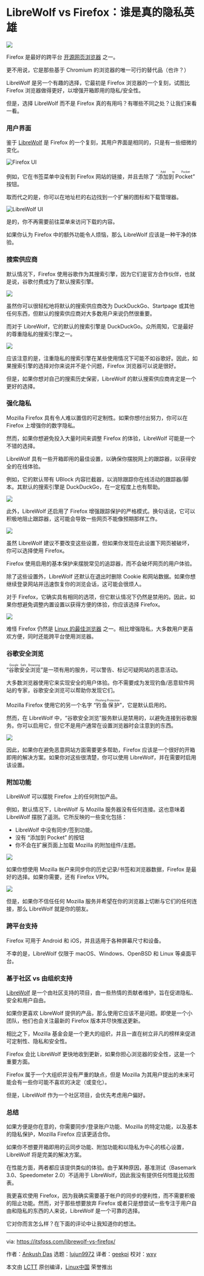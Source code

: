 [#]: subject: "LibreWolf vs Firefox: Comparing the Privacy Heroes of Open-Source Browsers"
[#]: via: "https://itsfoss.com/librewolf-vs-firefox/"
[#]: author: "Ankush Das https://itsfoss.com/author/ankush/"
[#]: collector: "lujun9972"
[#]: translator: "geekpi"
[#]: reviewer: "wxy"
[#]: publisher: "wxy"
[#]: url: "https://linux.cn/article-14518-1.html"

LibreWolf vs Firefox：谁是真的隐私英雄
======

![](https://img.linux.net.cn/data/attachment/album/202204/28/100907sefofznr9dgrxgxo.jpg)

Firefox 是最好的跨平台 [开源网页浏览器][1] 之一。

更不用说，它是那些基于 Chromium 的浏览器的唯一可行的替代品（也许？）

LibreWolf 是另一个有趣的选择，它最初是 Firefox 浏览器的一个复刻，试图比 Firefox 浏览器做得更好，以增强开箱即用的隐私/安全性。

但是，选择 LibreWolf 而不是 Firefox 真的有用吗？有哪些不同之处？让我们来看一看。

### 用户界面

鉴于 [LibreWolf][2] 是 Firefox 的一个复刻，其用户界面是相同的，只是有一些细微的变化。

![Firefox UI][3]

例如，它在书签菜单中没有到 Firefox 网站的链接，并且去除了 “<ruby>添加到 Pocket<rt>Add to Pocket</rt></ruby>” 按钮。

取而代之的是，你可以在地址栏的右边找到一个扩展的图标和下载管理器。

![LibreWolf UI][4]

是的，你不再需要前往菜单来访问下载的内容。

如果你认为 Firefox 中的额外功能令人烦恼，那么 LibreWolf 应该是一种干净的体验。

### 搜索供应商

默认情况下，Firefox 使用谷歌作为其搜索引擎，因为它们是官方合作伙伴，也就是说，谷歌付费成为了默认搜索引擎。

![][5]

虽然你可以很轻松地将默认的搜索供应商改为 DuckDuckGo、Startpage 或其他任何东西，但默认的搜索供应商对大多数用户来说仍然很重要。

而对于 LibreWolf，它的默认的搜索引擎是 DuckDuckGo。众所周知，它是最好的尊重隐私的搜索引擎之一。

![][6]

应该注意的是，注重隐私的搜索引擎在某些使用情况下可能不如谷歌好。因此，如果搜索引擎的选择对你来说并不是个问题，Firefox 浏览器可以说是很好。

但是，如果你想对自己的搜索历史保密，LibreWolf 的默认搜索供应商肯定是一个更好的选择。

### 强化隐私

Mozilla Firefox 具有令人难以置信的可定制性。如果你想付出努力，你可以在 Firefox 上增强你的数字隐私。

然而，如果你想避免投入大量时间来调整 Firefox 的体验，LibreWolf 可能是一个不错的选择。

LibreWolf 具有一些开箱即用的最佳设置，以确保你摆脱网上的跟踪器，以获得安全的在线体验。

例如，它的默认带有 UBlock 内容拦截器，以消除跟踪你在线活动的跟踪器/脚本。其默认的搜索引擎是 DuckDuckGo，在一定程度上也有帮助。

![][7]

此外，LibreWolf 还启用了 Firefox 增强跟踪保护的严格模式。换句话说，它可以积极地阻止跟踪器，这可能会导致一些网页不能像预期那样工作。

![][8]

虽然 LibreWolf 建议不要改变这些设置，但如果你发现在此设置下网页被破坏，你可以选择使用 Firefox。

Firefox 使用启用的基本保护来摆脱常见的追踪器，而不会破坏网页的用户体验。

除了这些设置外，LibreWolf 还默认在退出时删除 Cookie 和网站数据。如果你想继续登录网站并迅速恢复你的浏览会话，这可能会很烦人。

对于 Firefox，它确实具有相同的选项，但它默认情况下仍然是禁用的。因此，如果你想避免调整内置设置以获得方便的体验，你应该选择 Firefox。

![][9]

难怪 Firefox 仍然是 [Linux 的最佳浏览器][10] 之一。相比增强隐私，大多数用户更喜欢方便，同时还能跨平台使用浏览器。

### 谷歌安全浏览

“<ruby>谷歌安全浏览<rt>Google Safe Browsing</rt></ruby>”是一项有用的服务，可以警告、标记可疑网站的恶意活动。

大多数浏览器使用它来实现安全的用户体验。你不需要成为发现钓鱼/恶意软件网站的专家，谷歌安全浏览可以帮助你发现它们。

Mozilla Firefox 使用它的另一个名字 “<ruby>钓鱼保护<rt>Phishing Protection</rt></ruby>”，它是默认启用的。

然而，在 LibreWolf 中，“谷歌安全浏览”服务默认是禁用的，以避免连接到谷歌服务。你可以启用它，但它不是用户通常在设置浏览器时会注意到的东西。

![][11]

因此，如果你在避免恶意网站方面需要更多帮助，Firefox 应该是一个很好的开箱即用的解决方案。如果你对这些很清楚，你可以使用 LibreWolf，并在需要时启用该设置。

### 附加功能

LibreWolf 可以摆脱 Firefox 上的任何附加产品。

例如，默认情况下，LibreWolf 与 Mozilla 服务器没有任何连接。这也意味着 LibreWolf 摆脱了遥测。它所反映的一些变化包括：

  * LibreWolf 中没有同步/签到功能。
  * 没有 “添加到 Pocket” 的按钮
  * 你不会在扩展页面上加载 Mozilla 的附加组件/主题。

![][12]

如果你想使用 Mozilla 帐户来同步你的历史记录/书签和浏览器数据，Firefox 是最好的选择。如果你需要，还有 Firefox VPN。

![][13]

但是，如果你不信任任何 Mozilla 服务并希望在你的浏览器上切断与它们的任何连接，那么 LibreWolf 就是你的朋友。

### 跨平台支持

Firefox 可用于 Android 和 iOS，并且适用于各种屏幕尺寸和设备。

不幸的是，LibreWolf 仅限于 macOS、Windows、OpenBSD 和 Linux 等桌面平台。

### 基于社区 vs 由组织支持

[LibreWolf][14] 是一个由社区支持的项目，由一些热情的贡献者维护，旨在促进隐私、安全和用户自由。

如果你更喜欢 LibreWolf 提供的产品，那么使用它应该不是问题。即使是一个小团队，他们也会关注最新的 Firefox 版本并尽快推送更新。

相比之下，Mozilla 基金会是一个更大的组织，并且一直在树立非凡的榜样来促进可定制性、隐私和安全性。

Firefox 会比 LibreWolf 更快地收到更新，如果你担心浏览器的安全性，这是一个重要方面。

Firefox 属于一个大组织并没有严重的缺点，但是 Mozilla 为其用户提出的未来可能会有一些你可能不喜欢的决定（或变化）。

但是，LibreWolf 作为一个社区项目，会优先考虑用户偏好。

### 总结

如果方便是你在意的，你需要同步/登录账户功能、Mozilla 的特定功能，以及基本的隐私保护，Mozilla Firefox 应该更适合你。

如果你不想要开箱即用的云同步功能、附加功能和以隐私为中心的核心设置，LibreWolf 将是完美的解决方案。

在性能方面，两者都应该提供类似的体验。由于某种原因，基准测试（Basemark 3.0、Speedometer 2.0）不适用于 LibreWolf，因此我没有提供任何性能比较图表。

我更喜欢使用 Firefox，因为我确实需要基于帐户的同步的便利性，而不需要积极的阻止功能。然而，对于那些想要放弃 Firefox 或者只是想尝试一些专注于用户自由和隐私的东西的人来说，LibreWolf 是一个可靠的选择。

它对你而言怎么样？在下面的评论中让我知道你的想法。

--------------------------------------------------------------------------------

via: https://itsfoss.com/librewolf-vs-firefox/

作者：[Ankush Das][a]
选题：[lujun9972][b]
译者：[geekpi](https://github.com/geekpi)
校对：[wxy](https://github.com/wxy)

本文由 [LCTT](https://github.com/LCTT/TranslateProject) 原创编译，[Linux中国](https://linux.cn/) 荣誉推出

[a]: https://itsfoss.com/author/ankush/
[b]: https://github.com/lujun9972
[1]: https://itsfoss.com/open-source-browsers-linux/
[2]: https://itsfoss.com/librewolf/
[3]: https://itsfoss.com/wp-content/uploads/2022/04/firefox-ui-1.png
[4]: https://itsfoss.com/wp-content/uploads/2022/04/librewolf-ui-1.png
[5]: https://itsfoss.com/wp-content/uploads/2022/04/firefox-google-search.png
[6]: https://itsfoss.com/wp-content/uploads/2022/04/librewolf-duckduckgo.png
[7]: https://itsfoss.com/wp-content/uploads/2022/04/librewolf-ublock-origin.png
[8]: https://itsfoss.com/wp-content/uploads/2022/04/librewolf-privacy-settings.png
[9]: https://itsfoss.com/wp-content/uploads/2022/04/firefox-privacy-settings.png
[10]: https://itsfoss.com/best-browsers-ubuntu-linux/
[11]: https://itsfoss.com/wp-content/uploads/2022/04/librewolf-security.png
[12]: https://itsfoss.com/wp-content/uploads/2022/04/firefox-extras.png
[13]: https://itsfoss.com/wp-content/uploads/2022/04/firefox-sign-in.png
[14]: https://librewolf.net/
